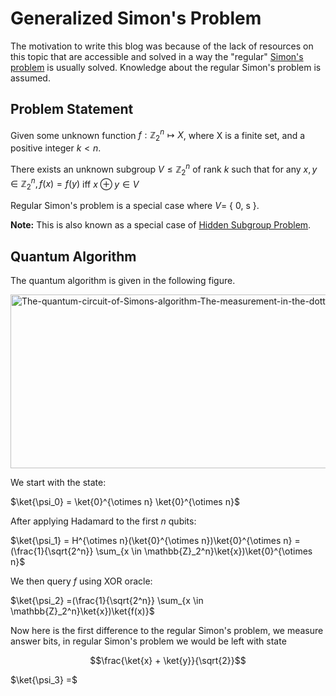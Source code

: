 # Generalized Simon's Problem

The motivation to write this blog was because of the lack of resources on this topic that are accessible and solved in a way the "regular" [Simon's problem](https://en.wikipedia.org/wiki/Simon%27s_problem) is usually solved. Knowledge about the regular Simon's problem is assumed. 

## Problem Statement 
Given some unknown function $f: \mathbb{Z}_2^n \mapsto X$, where X is a finite set, and a positive integer $k<n$. 

There exists an unknown subgroup $V \leq \mathbb{Z}_2^n$ of rank $k$ such that for any $x, y \in \mathbb{Z}^n_2, f(x) = f(y)$ iff $x \oplus y \in V$

Regular Simon's problem is a special case where $V =$ \{ 0, s \}. 

**Note:** This is also known as a special case of [Hidden Subgroup Problem](https://en.wikipedia.org/wiki/Hidden_subgroup_problem). 


## Quantum Algorithm 
The quantum algorithm is given in the following figure. 

<img width="827" height="278" alt="The-quantum-circuit-of-Simons-algorithm-The-measurement-in-the-dotted-box-could-be" src="https://github.com/user-attachments/assets/95bbd475-2f0e-4826-88b4-5552e23b4df9" />

We start with the state: 

$\ket{\psi_0} = \ket{0}^{\otimes n} \ket{0}^{\otimes n}$

After applying Hadamard to the first $n$ qubits: 

$\ket{\psi_1} = H^{\otimes n}(\ket{0}^{\otimes n})\ket{0}^{\otimes n} = (\frac{1}{\sqrt{2^n}} \sum_{x \in \mathbb{Z}_2^n}\ket{x})\ket{0}^{\otimes n}$

We then query $f$ using XOR oracle: 

$\ket{\psi_2} =(\frac{1}{\sqrt{2^n}} \sum_{x \in \mathbb{Z}_2^n}\ket{x})\ket{f(x)}$

Now here is the first difference to the regular Simon's problem, we measure answer bits, in regular Simon's problem we would be left with state 

$$\frac{\ket{x} + \ket{y}}{\sqrt{2}}$$


$\ket{\psi_3} =$ 



